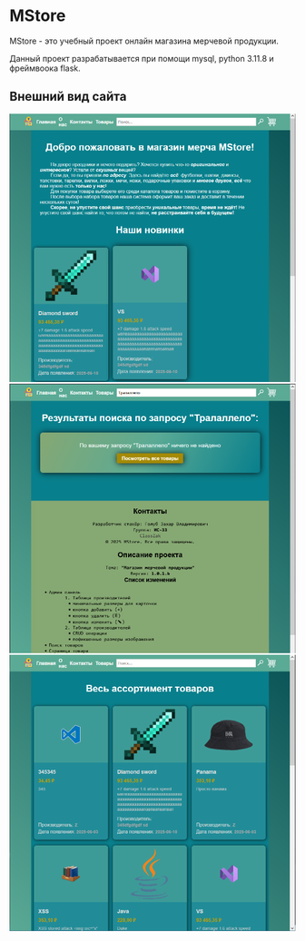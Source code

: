 # MStore

MStore - это учебный проект онлайн магазина мерчевой продукции.

Данный проект разрабатывается при помощи mysql, python 3.11.8 и фреймвоока flask. 

## Внешний вид сайта

![Image alt](https://github.com/ClassZak/WebProjectMerchStore/blob/master/screenshot1.png)
![Image alt](https://github.com/ClassZak/WebProjectMerchStore/blob/master/screenshot2.png)
![Image alt](https://github.com/ClassZak/WebProjectMerchStore/blob/master/screenshot3.png)
